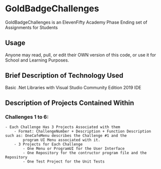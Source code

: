 # GoldBadgeChallenges

GoldBadgeChallenges is an ElevenFifty Academy Phase Ending set of Assignments for Students


## Usage

Anyone may read, pull, or edit their OWN version of this code, or use it for School and Learning Purposes.


## Brief Description of Technology Used

Basic .Net Libraries with Visual Studio Community Edition 2019 IDE


## Description of Projects Contained Within

### Challenges 1 to 6:

	- Each Challenge Has 3 Projects Associated with them 
		- Format: ChallengeNumber + Description + Function Description such as: OneCafeMenu describes the Challenge #1 and the
			program UI Menu associated with it. 
		- 3 Projects for Each Challenge
			- One Menu or ProgramUI for the User Interface
			- One Repository for the contructor program file and the Repository
			- One Test Project for the Unit Tests 
	


	
	